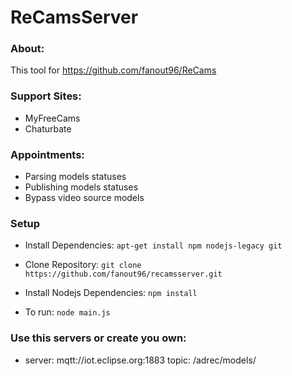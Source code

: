 # ReCamsServer

### About: ###
 This tool for https://github.com/fanout96/ReCams

### Support Sites: ###
 -  MyFreeCams
 -  Chaturbate
 
### Appointments: ###
 -  Parsing models statuses
 -  Publishing models statuses
 -  Bypass video source models
 
 ### Setup ###

* Install Dependencies: `apt-get install npm nodejs-legacy git`
* Clone Repository: `git clone https://github.com/fanout96/recamsserver.git`
* Install Nodejs Dependencies: `npm install`

* To run: `node main.js`
 
### Use this servers or create you own: ###
 - server: mqtt://iot.eclipse.org:1883 topic: /adrec/models/
